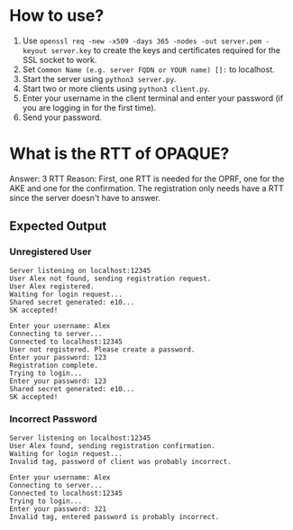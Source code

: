 # How to use?

1. Use `openssl req -new -x509 -days 365 -nodes -out server.pem -keyout server.key` to create the keys and certificates required for the SSL socket to work.
2. Set `Common Name (e.g. server FQDN or YOUR name) []:` to localhost.
3. Start the server using `python3 server.py`.
4. Start two or more clients using `python3 client.py`.
5. Enter your username in the client terminal and enter your password (if you are logging in for the first time).
6. Send your password.

# What is the RTT of OPAQUE?

Answer: 3 RTT
Reason: First, one RTT is needed for the OPRF, one for the AKE and one for the confirmation. The registration only needs have a RTT since the server doesn't have to answer.

## Expected Output

### Unregistered User

```
Server listening on localhost:12345
User Alex not found, sending registration request.
User Alex registered.
Waiting for login request...
Shared secret generated: e10...
SK accepted!
```

```
Enter your username: Alex
Connecting to server...
Connected to localhost:12345
User not registered. Please create a password.
Enter your password: 123
Registration complete.
Trying to login...
Enter your password: 123
Shared secret generated: e10...
SK accepted!
```

### Incorrect Password

```
Server listening on localhost:12345
User Alex found, sending registration confirmation.
Waiting for login request...
Invalid tag, password of client was probably incorrect.
```

```
Enter your username: Alex
Connecting to server...
Connected to localhost:12345
Trying to login...
Enter your password: 321
Invalid tag, entered password is probably incorrect.
```